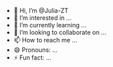 - 👋 Hi, I’m @Julia-ZT
- 👀 I’m interested in ...
- 🌱 I’m currently learning ...
- 💞️ I’m looking to collaborate on ...
- 📫 How to reach me ...
- 😄 Pronouns: ...
- ⚡ Fun fact: ...

<!---
Julia-ZT/Julia-ZT is a ✨ special ✨ repository because its `README.md` (this file) appears on your GitHub profile.
You can click the Preview link to take a look at your changes.
--->
